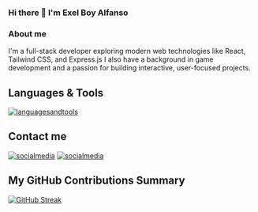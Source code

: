 ### Hi there 👋 I'm Exel Boy Alfanso



### About me
I'm a full-stack developer exploring modern web technologies like React, Tailwind CSS, and Express.js I also have a background in game development and a passion for building interactive, user-focused projects.

## Languages & Tools
[![languagesandtools](https://skillicons.dev/icons?i=unity,cs,postgresql,vscode,flutter,flask,react,python,typescript,javascript,express,postgres,tailwind&perline=7)](https://skillicons.dev)

## Contact me
[![socialmedia](https://skillicons.dev/icons?i=instagram)][1]
[![socialmedia](https://skillicons.dev/icons?i=linkedin)][2]

## My GitHub Contributions Summary
[![GitHub Streak](https://streak-stats.demolab.com/?user=DenverCoder1)](https://git.io/streak-stats)


[1]: https://www.instagram.com/exel.alfanso
[2]: https://www.linkedin.com/in/exel-boy-alfanso-a78bb2221/
